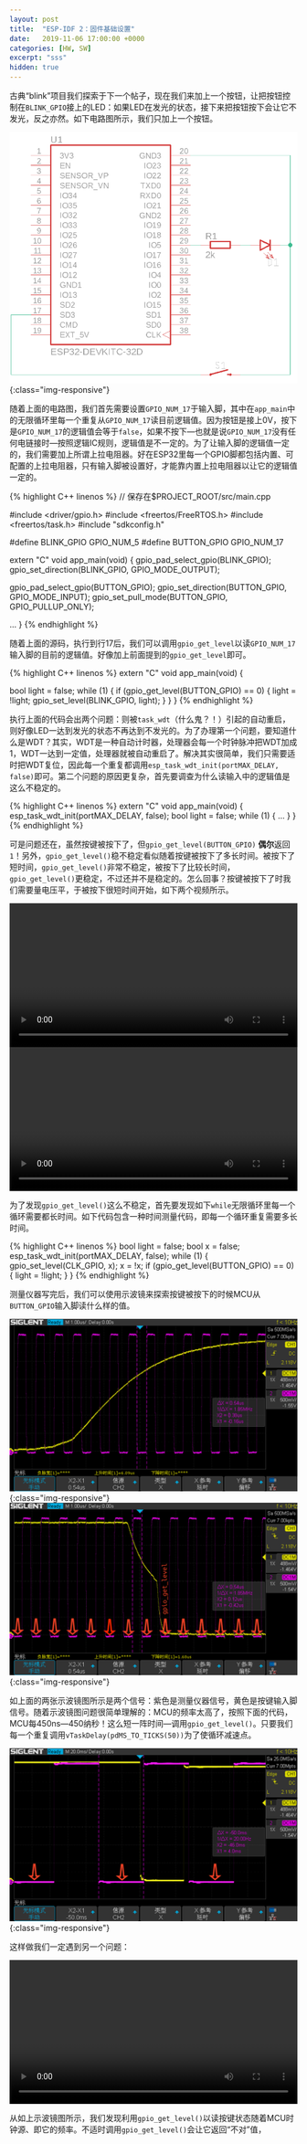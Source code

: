 ```yaml
---
layout: post
title:  "ESP-IDF 2：固件基础设置"
date:   2019-11-06 17:00:00 +0000
categories: [HW, SW]
excerpt: "sss"
hidden: true
---
```

古典“blink”项目我们探索于下一个帖子，现在我们来加上一个按钮，让把按钮控制在`BLINK_GPIO`接上的LED：如果LED在发光的状态，接下来把按钮按下会让它不发光，反之亦然。如下电路图所示，我们只加上一个按钮。

![包括按钮的电路](/assets/2019-11-06-esp-idf-2/button-sch.png){:class="img-responsive"}

随着上面的电路图，我们首先需要设置`GPIO_NUM_17`于输入脚，其中在`app_main`中的无限循环里每一个重复从`GPIO_NUM_17`读目前逻辑值。因为按钮是接上0V，按下是`GPIO_NUM_17`的逻辑值会等于`false`，如果不按下—也就是说`GPIO_NUM_17`没有任何电链接时—按照逻辑IC规则，逻辑值是不一定的。为了让输入脚的逻辑值一定的，我们需要加上所谓上拉电阻器。好在ESP32里每一个GPIO脚都包括内置、可配置的上拉电阻器，只有输入脚被设置好，才能靠内置上拉电阻器以让它的逻辑值一定的。

{% highlight C++ linenos %}
// 保存在$PROJECT_ROOT/src/main.cpp

#include <driver/gpio.h>
#include <freertos/FreeRTOS.h>
#include <freertos/task.h>
#include "sdkconfig.h"

#define BLINK_GPIO GPIO_NUM_5
#define BUTTON_GPIO GPIO_NUM_17

extern "C" void app_main(void) {
  gpio_pad_select_gpio(BLINK_GPIO);
  gpio_set_direction(BLINK_GPIO, GPIO_MODE_OUTPUT);

  gpio_pad_select_gpio(BUTTON_GPIO);
  gpio_set_direction(BUTTON_GPIO, GPIO_MODE_INPUT);
  gpio_set_pull_mode(BUTTON_GPIO, GPIO_PULLUP_ONLY);

  ...
}
{% endhighlight %}

随着上面的源码，执行到行17后，我们可以调用`gpio_get_level`以读`GPIO_NUM_17`输入脚的目前的逻辑值。好像加上前面提到的`gpio_get_level`即可。

{% highlight C++ linenos %}
extern "C" void app_main(void) {
  
  bool light = false;
  while (1) {
    if (gpio_get_level(BUTTON_GPIO) == 0) {
      light = !light;
      gpio_set_level(BLINK_GPIO, light);
    }
  }
}
{% endhighlight %}

执行上面的代码会出两个问题：则被`task_wdt`（什么鬼？！）引起的自动重启，则好像LED一达到发光的状态不再达到不发光的。为了办理第一个问题，要知道什么是WDT？其实，WDT是一种自动计时器，处理器会每一个时钟脉冲把WDT加成1，WDT一达到一定值，处理器就被自动重启了。解决其实很简单，我们只需要适时把WDT复位，因此每一个重复都调用`esp_task_wdt_init(portMAX_DELAY, false)`即可。第二个问题的原因更复杂，首先要调查为什么读输入中的逻辑值是这么不稳定的。

{% highlight C++ linenos %}
extern "C" void app_main(void) {
  esp_task_wdt_init(portMAX_DELAY, false);
  bool light = false;
  while (1) {
    ...
  }
}
{% endhighlight %}

可是问题还在，虽然按键被按下了，但`gpio_get_level(BUTTON_GPIO)` **偶尔**返回`1`！另外，`gpio_get_level()`稳不稳定看似随着按键被按下了多长时间。被按下了短时间，`gpio_get_level()`非常不稳定，被按下了比较长时间，`gpio_get_level()`更稳定，不过还并不是稳定的。怎么回事？按键被按下了时我们需要量电压平，于被按下很短时间开始，如下两个视频所示。

<div class="myvideo">
   <video  style="display:block; width:100%; height:auto;" autoplay controls loop="false">
       <source src="{{ site.baseurl }}/assets/2019-11-06-esp-idf-2/24ms.mp4" type="video/mp4" />
   </video>
</div>

<div class="myvideo">
   <video  style="display:block; width:100%; height:auto;" autoplay controls loop="false">
       <source src="{{ site.baseurl }}/assets/2019-11-06-esp-idf-2/240ms.mp4" type="video/mp4" />
   </video>
</div>

为了发现`gpio_get_level()`这么不稳定，首先要发现如下`while`无限循环里每一个循环需要都长时间。如下代码包含一种时间测量代码，即每一个循环重复需要多长时间。

{% highlight C++ linenos %}
  bool light = false;
  bool x = false;
  esp_task_wdt_init(portMAX_DELAY, false);
  while (1) {
    gpio_set_level(CLK_GPIO, x);
    x = !x;
    if (gpio_get_level(BUTTON_GPIO) == 0) {
      light = !light;
    }
  }
{% endhighlight %}

测量仪器写完后，我们可以使用示波镜来探索按键被按下的时候MCU从`BUTTON_GPIO`输入脚读什么样的值。

![下降沿](/assets/2019-11-06-esp-idf-2/mu.png){:class="img-responsive"}
![上升沿](/assets/2019-11-06-esp-idf-2/md-get.png){:class="img-responsive"}

如上面的两张示波镜图所示是两个信号：紫色是测量仪器信号，黄色是按键输入脚信号。随着示波镜图问题很简单理解的：MCU的频率太高了，按照下面的代码，MCU每450ns—450纳秒！这么短一阵时间—调用`gpio_get_level()`。只要我们每一个重复调用`vTaskDelay(pdMS_TO_TICKS(50))`为了使循环减速点。

![下降沿](/assets/2019-11-06-esp-idf-2/slow.png){:class="img-responsive"}

这样做我们一定遇到另一个问题：

<div class="myvideo">
   <video  style="display:block; width:100%; height:auto;" autoplay controls loop="false">
       <source src="{{ site.baseurl }}/assets/2019-11-06-esp-idf-2/50ms.mp4" type="video/mp4" />
   </video>
</div>

从如上示波镜图所示，我们发现利用`gpio_get_level()`以读按键状态随着MCU时钟源、即它的频率。不适时调用`gpio_get_level()`会让它返回“不对”值，

